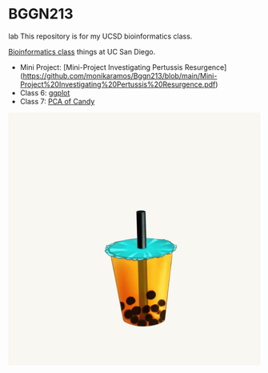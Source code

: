 # BGGN213
lab
This repository is for my UCSD bioinformatics class. 



[Bioinformatics class](https://bioboot.github.io/bggn213_F22/) things at UC San Diego. 

- Mini Project: [Mini-Project Investigating Pertussis Resurgence] (https://github.com/monikaramos/Bggn213/blob/main/Mini-Project%20Investigating%20Pertussis%20Resurgence.pdf)  
- Class 6: [ggplot](https://github.com/monikaramos/Bggn213/blob/main/class6.html)  
- Class 7: [PCA of Candy](https://github.com/monikaramos/Bggn213/blob/main/class7_PCA.html)  

![](https://raw.githubusercontent.com/mduquette22/bggn213/main/Boba_Loading.gif)
